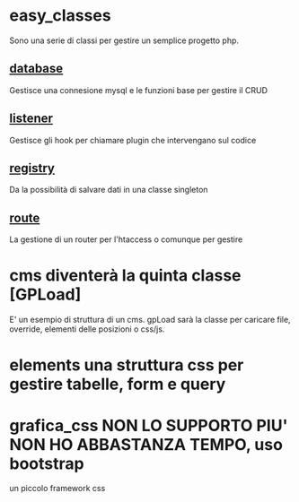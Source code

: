 # easy_classes
Sono una serie di classi per gestire un semplice progetto php.

[database](db/gpDBMySql.html)
-----------------------------
Gestisce una connesione mysql e le funzioni base per gestire il CRUD

[listener](listener/gpListener.html)
------------------------------------
Gestisce gli hook per chiamare plugin che intervengano sul codice

[registry](registry/gpRegistry.html)
------------------------------------
Da la possibilità di salvare dati in una classe singleton

[route](route/gpRouter.html)
----------------------------
La gestione di un router per l'htaccess o comunque per gestire


# cms diventerà la quinta classe [GPLoad]

E' un esempio di struttura di un cms. 
gpLoad sarà la classe per caricare file, override, elementi delle posizioni o css/js.


# elements una struttura css per gestire tabelle, form e query


# grafica_css NON LO SUPPORTO PIU' NON HO ABBASTANZA TEMPO, uso bootstrap

un piccolo framework css


